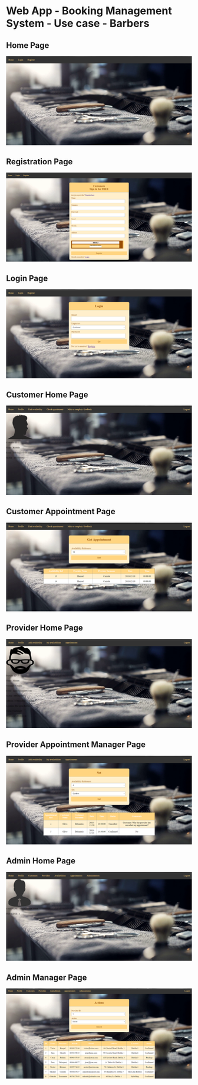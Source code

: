 # Web App - Booking Management System - Use case - Barbers

## Home Page

<div align="center">
<a href="https://github.com/rodolfojc/Booking-System-Webpage/blob/master/Screenshots/Homepage.PNG"><img src="https://github.com/rodolfojc/Booking-System-Webpage/blob/master/Screenshots/Homepage.PNG" title="home" alt="home" ></a>
</div>

## Registration Page

<div align="center">
<a href="https://github.com/rodolfojc/Booking-System-Webpage/blob/master/Screenshots/Registration.PNG"><img src="https://github.com/rodolfojc/Booking-System-Webpage/blob/master/Screenshots/Registration.PNG" title="register" alt="register" ></a>
</div>

## Login Page

<div align="center">
<a href="https://github.com/rodolfojc/Booking-System-Webpage/blob/master/Screenshots/Login.PNG"><img src="https://github.com/rodolfojc/Booking-System-Webpage/blob/master/Screenshots/Login.PNG" title="login" alt="login" ></a>
</div>

## Customer Home Page

<div align="center">
<a href="https://github.com/rodolfojc/Booking-System-Webpage/blob/master/Screenshots/Customer%20homepage.PNG"><img src="https://github.com/rodolfojc/Booking-System-Webpage/blob/master/Screenshots/Customer%20homepage.PNG" title="customer" alt="customer" ></a>
</div>

## Customer Appointment Page

<div align="center">
<a href="https://github.com/rodolfojc/Booking-System-Webpage/blob/master/Screenshots/Customer%20appointment%20page.PNG"><img src="https://github.com/rodolfojc/Booking-System-Webpage/blob/master/Screenshots/Customer%20appointment%20page.PNG" title="custapp" alt="custapp" ></a>
</div>

## Provider Home Page

<div align="center">
<a href="https://github.com/rodolfojc/Booking-System-Webpage/blob/master/Screenshots/Provider%20homepage.PNG"><img src="https://github.com/rodolfojc/Booking-System-Webpage/blob/master/Screenshots/Provider%20homepage.PNG" title="provider" alt="provider" ></a>
</div>

## Provider Appointment Manager Page

<div align="center">
<a href="https://github.com/rodolfojc/Booking-System-Webpage/blob/master/Screenshots/Provider%20appointment%20manager.PNG"><img src="https://github.com/rodolfojc/Booking-System-Webpage/blob/master/Screenshots/Provider%20appointment%20manager.PNG" title="proapp" alt="proapp" ></a>
</div>

## Admin Home Page

<div align="center">
<a href="https://github.com/rodolfojc/Booking-System-Webpage/blob/master/Screenshots/Admistrator%20homepage.PNG"><img src="https://github.com/rodolfojc/Booking-System-Webpage/blob/master/Screenshots/Admistrator%20homepage.PNG" title="admin" alt="admin" ></a>
</div>

## Admin Manager Page

<div align="center">
<a href="https://github.com/rodolfojc/Booking-System-Webpage/blob/master/Screenshots/Admin%20providers%20manager.PNG"><img src="https://github.com/rodolfojc/Booking-System-Webpage/blob/master/Screenshots/Admin%20providers%20manager.PNG" title="adminapp" alt="adminapp" ></a>
</div>